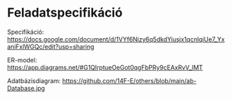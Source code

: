 # Feladatspecifikáció
Specifikáció: https://docs.google.com/document/d/1VYf6Nizy6q5dkdYiusjx1qcnlqiUe7_YxaniFxlWGQc/edit?usp=sharing

ER-model: https://app.diagrams.net/#G1QIrptueOeGot0qgFbPRy9cEAxRvV_lMT

Adatbázisdiagram: https://github.com/14F-E/others/blob/main/ab-Database.jpg
